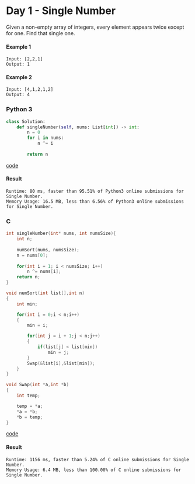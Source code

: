# Day 1 - Single Number
Given a non-empty array of integers, every element appears twice except for one. Find that single one.

#### Example 1
```
Input: [2,2,1]
Output: 1
```

#### Example 2
```
Input: [4,1,2,1,2]
Output: 4
```

### Python 3
```python
class Solution:
    def singleNumber(self, nums: List[int]) -> int:
        n = 0
        for i in nums:
            n ^= i
            
        return n
```
[code](code/singleNumber.py)

#### Result
```
Runtime: 80 ms, faster than 95.51% of Python3 online submissions for Single Number.
Memory Usage: 16.5 MB, less than 6.56% of Python3 online submissions for Single Number.
```

### C
```C
int singleNumber(int* nums, int numsSize){
    int n;
    
    numSort(nums, numsSize);
    n = nums[0];
    
    for(int i = 1; i < numsSize; i++)
        n ^= nums[i];
    return n;
}

void numSort(int list[],int n)
{
	int min;

	for(int i = 0;i < n;i++)
	{
		min = i;

		for(int j = i + 1;j < n;j++)
		{
			if(list[j] < list[min])
				min = j;
		}
		Swap(&list[i],&list[min]);
	}
}

void Swap(int *a,int *b)
{
	int temp;

	temp = *a;
	*a = *b;
	*b = temp;
}
```
[code](code/singleNumber.c)
#### Result
```
Runtime: 1156 ms, faster than 5.24% of C online submissions for Single Number.
Memory Usage: 6.4 MB, less than 100.00% of C online submissions for Single Number.
```
